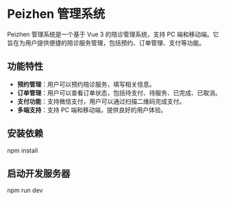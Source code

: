 # Peizhen 管理系统
Peizhen 管理系统是一个基于 Vue 3 的陪诊管理系统，支持 PC 端和移动端。它旨在为用户提供便捷的陪诊服务管理，包括预约、订单管理、支付等功能。
## 功能特性
- **预约管理**：用户可以预约陪诊服务，填写相关信息。
- **订单管理**：用户可以查看订单状态，包括待支付、待服务、已完成、已取消。
- **支付功能**：支持微信支付，用户可以通过扫描二维码完成支付。
- **多端支持**：支持 PC 端和移动端，提供良好的用户体验。
  
## 安装依赖
npm install
## 启动开发服务器
npm run dev
